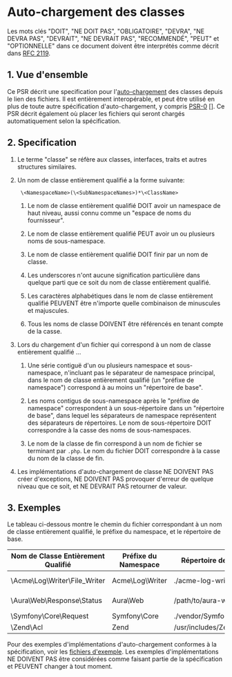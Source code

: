 # Auto-chargement des classes

Les mots clés "DOIT", "NE DOIT PAS", "OBLIGATOIRE", "DEVRA", "NE DEVRA PAS",
"DEVRAIT", "NE DEVRAIT PAS", "RECOMMENDÉ", "PEUT" et "OPTIONNELLE" dans ce
document doivent être interprétés comme décrit dans [RFC 2119][].


## 1. Vue d'ensemble

Ce PSR décrit une specification pour l'[auto-chargement][] des classes depuis
le lien des fichiers. Il est entièrement interopérable, et peut être utilisé en
plus de toute autre spécification d'auto-chargement, y compris [PSR-0] [].
Ce PSR décrit également où placer les fichiers qui seront chargés
automatiquement selon la spécification.


## 2. Specification

1. Le terme "classe" se réfère aux classes, interfaces, traits et autres
   structures similaires.

2. Un nom de classe entièrement qualifié a la forme suivante:

        \<NamespaceName>(\<SubNamespaceNames>)*\<ClassName>

    1. Le nom de classe entièrement qualifié DOIT avoir un namespace de haut
       niveau, aussi connu comme un "espace de noms du fournisseur".

    2. Le nom de classe entièrement qualifié PEUT avoir un ou plusieurs noms de
       sous-namespace.

    3. Le nom de classe entièrement qualifié DOIT finir par un nom de classe.

    4. Les underscores n'ont aucune signification particulière dans quelque
       parti que ce soit du nom de classe entièrement qualifié.

    5. Les caractères alphabétiques dans le nom de classe entièrement qualifié
       PEUVENT être n'importe quelle combinaison de minuscules et majuscules.

    6. Tous les noms de classe DOIVENT être référencés en tenant compte de la
       casse.

3. Lors du chargement d'un fichier qui correspond à un nom de classe entièrement
qualifié ...

    1. Une série contiguë d'un ou plusieurs namespace et sous-namespace,
       n'incluant pas le séparateur de namespace principal, dans le nom de
       classe entièrement qualifié (un "préfixe de namespace") correspond à au
       moins un "répertoire de base".

    2. Les noms contigus de sous-namespace après le "préfixe de namespace"
       correspondent à un sous-répertoire dans un "répertoire de base", dans
       lequel les séparateurs de namespace représentent des séparateurs de
       répertoires. Le nom de sous-répertoire DOIT correspondre à la casse des
       noms de sous-namespaces.

    3. Le nom de la classe de fin correspond à un nom de fichier se terminant
       par `.php`. Le nom du fichier DOIT correspondre à la casse du nom de
       la classe de fin.

4. Les implémentations d'auto-chargement de classe NE DOIVENT PAS créer
   d'exceptions, NE DOIVENT PAS provoquer d'erreur de quelque niveau que ce
   soit, et NE DEVRAIT PAS retourner de valeur.


## 3. Exemples

Le tableau ci-dessous montre le chemin du fichier correspondant à un nom de
classe entièrement qualifié, le préfixe du namespace, et le répertoire de base.



| Nom de Classe Entièrement Qualifié    | Préfixe du Namespace  | Répertoire de Base        | Chemin du Fichier Résultant
| --------------------------------------|-----------------------|---------------------------|----------------------------
| \Acme\Log\Writer\File_Writer          | Acme\Log\Writer       | ./acme-log-writer/lib/    | ./acme-log-writer/lib/File_Writer.php
| \Aura\Web\Response\Status             | Aura\Web              | /path/to/aura-web/src/    | /path/to/aura-web/src/Response/Status.php
| \Symfony\Core\Request                 | Symfony\Core          | ./vendor/Symfony/Core/    | ./vendor/Symfony/Core/Request.php
| \Zend\Acl                             | Zend                  | /usr/includes/Zend/       | /usr/includes/Zend/Acl.php

Pour des exemples d'implémentations d'auto-chargement conformes à la
spécification, voir les [fichiers d'exemple][]. Les exemples d'implémentations
NE DOIVENT PAS être considérées comme faisant partie de la spécification et
PEUVENT changer à tout moment.


[RFC 2119]: http://tools.ietf.org/html/rfc2119
[auto-chargement]: http://php.net/autoload
[PSR-0]: https://github.com/php-fig/fig-standards/blob/master/accepted/PSR-0.md
[fichiers d'exemple]: https://github.com/php-fig/fig-standards/blob/master/accepted/PSR-4-autoloader-examples.md
